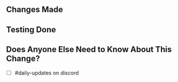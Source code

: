 ## Changes Made
<!-- Briefly describe what you changed and why -->

## Testing Done
<!-- Outline how you tested your changes, including any manual steps or automated tests -->

## Does Anyone Else Need to Know About This Change?
<!-- Tag team members, mention documentation updates, or call out dependencies if applicable -->
 - [ ] #daily-updates on discord